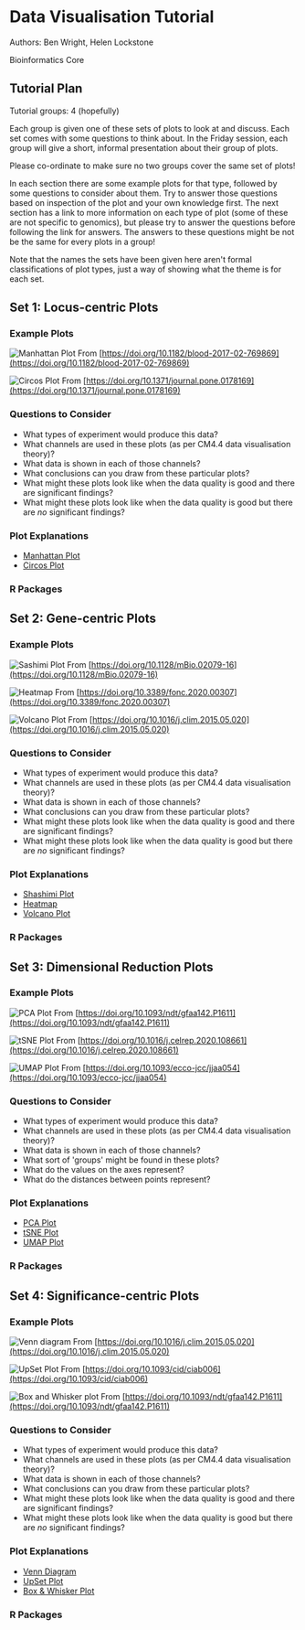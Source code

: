# Data Visualisation Tutorial

Authors: Ben Wright, Helen Lockstone

Bioinformatics Core

## Tutorial Plan

Tutorial groups: 4 (hopefully)

Each group is given one of these sets of plots to look at and discuss. Each set comes with some 
questions to think about. In the Friday 
session, each group will give a short, informal presentation about their group of plots.

Please co-ordinate to make sure no two groups cover the same set of plots!

In each section there are some example plots for that type, followed by some questions to consider 
about them. Try to answer those questions based on inspection of the plot and your own knowledge
first. The next section has a link to more information on each type of plot (some of these are not 
specific to genomics), but please try to answer the questions before following the link for answers.
The answers to these questions might be not be the same for every plots in a group!

Note that the names the sets have been given here aren't formal classifications of plot types, just 
a way of showing what the theme is for each set.

## Set 1: Locus-centric Plots

### Example Plots

![Manhattan Plot](images/manhattan.png)
From [https://doi.org/10.1182/blood-2017-02-769869](https://doi.org/10.1182/blood-2017-02-769869)

![Circos Plot](images/circos.png)
From [https://doi.org/10.1371/journal.pone.0178169](https://doi.org/10.1371/journal.pone.0178169)

### Questions to Consider

- What types of experiment would produce this data?
- What channels are used in these plots (as per CM4.4 data visualisation theory)?
- What data is shown in each of those channels?
- What conclusions can you draw from these particular plots?
- What might these plots look like when the data quality is good and there are significant findings?
- What might these plots look like when the data quality is good but there are *no* significant findings?

### Plot Explanations

- [Manhattan Plot](https://www.sciencedirect.com/topics/biochemistry-genetics-and-molecular-biology/manhattan-plot)
- [Circos Plot](https://www.ncbi.nlm.nih.gov/pmc/articles/PMC2752132/)

### R Packages

## Set 2: Gene-centric Plots

### Example Plots

![Sashimi Plot](images/sashimi.png)
From [https://doi.org/10.1128/mBio.02079-16](https://doi.org/10.1128/mBio.02079-16)

![Heatmap](images/heatmap.png)
From [https://doi.org/10.3389/fonc.2020.00307](https://doi.org/10.3389/fonc.2020.00307)

![Volcano Plot](images/volcano_plot.png)
From [https://doi.org/10.1016/j.clim.2015.05.020](https://doi.org/10.1016/j.clim.2015.05.020)

### Questions to Consider

- What types of experiment would produce this data?
- What channels are used in these plots (as per CM4.4 data visualisation theory)?
- What data is shown in each of those channels?
- What conclusions can you draw from these particular plots?
- What might these plots look like when the data quality is good and there are significant findings?
- What might these plots look like when the data quality is good but there are *no* significant findings?

### Plot Explanations

- [Shashimi Plot](https://ui.adsabs.harvard.edu/abs/2013arXiv1306.3466K/abstract)
- [Heatmap](https://chartio.com/learn/charts/heatmap-complete-guide/)
- [Volcano Plot](https://training.galaxyproject.org/training-material/topics/transcriptomics/tutorials/rna-seq-viz-with-volcanoplot/tutorial.html)

### R Packages

## Set 3: Dimensional Reduction Plots

### Example Plots

![PCA Plot](images/pca.png)
From [https://doi.org/10.1093/ndt/gfaa142.P1611](https://doi.org/10.1093/ndt/gfaa142.P1611)

![tSNE Plot](images/tSNE.png)
From [https://doi.org/10.1016/j.celrep.2020.108661](https://doi.org/10.1016/j.celrep.2020.108661)

![UMAP Plot](images/UMAP.png)
From [https://doi.org/10.1093/ecco-jcc/jjaa054](https://doi.org/10.1093/ecco-jcc/jjaa054)

### Questions to Consider

- What types of experiment would produce this data?
- What channels are used in these plots (as per CM4.4 data visualisation theory)?
- What data is shown in each of those channels?
- What sort of 'groups' might be found in these plots?
- What do the values on the axes represent?
- What do the distances between points represent?
 
### Plot Explanations

- [PCA Plot](https://bioturing.medium.com/how-to-read-pca-biplots-and-scree-plots-186246aae063)
- [tSNE Plot](https://distill.pub/2016/misread-tsne/)
- [UMAP Plot](https://umap-learn.readthedocs.io/en/latest/plotting.html)

### R Packages

## Set 4: Significance-centric Plots

### Example Plots

![Venn diagram](images_venn.png)
From [https://doi.org/10.1016/j.clim.2015.05.020](https://doi.org/10.1016/j.clim.2015.05.020)

![UpSet Plot](images/UpSet.png)
From [https://doi.org/10.1093/cid/ciab006](https://doi.org/10.1093/cid/ciab006)

![Box and Whisker plot](images/box_and_whisker.png)
From [https://doi.org/10.1093/ndt/gfaa142.P1611](https://doi.org/10.1093/ndt/gfaa142.P1611)

### Questions to Consider

- What types of experiment would produce this data?
- What channels are used in these plots (as per CM4.4 data visualisation theory)?
- What data is shown in each of those channels?
- What conclusions can you draw from these particular plots?
- What might these plots look like when the data quality is good and there are significant findings?
- What might these plots look like when the data quality is good but there are *no* significant findings?

### Plot Explanations

- [Venn Diagram](https://www.lucidchart.com/pages/tutorial/venn-diagram)
- [UpSet Plot](https://upset.app/)
- [Box & Whisker Plot](https://www.tableau.com/data-insights/reference-library/visual-analytics/charts/box-whisker)

### R Packages
